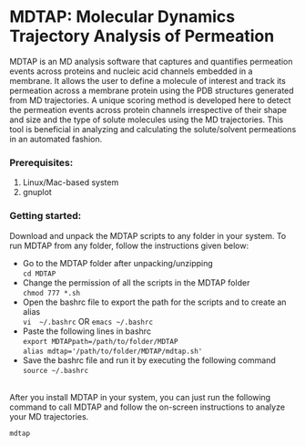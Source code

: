 # MDTAP: Molecular Dynamics Trajectory Analysis of Permeation

MDTAP is an MD analysis software that captures and quantifies permeation events across proteins and nucleic acid channels embedded in a membrane. It allows the user to define a molecule of interest and track its permeation across a membrane protein using the PDB structures generated from MD trajectories. A unique scoring method is developed here to detect the permeation events across protein channels irrespective of their shape and size and the type of solute molecules using the MD trajectories. This tool is beneficial in analyzing and calculating the solute/solvent permeations in an automated fashion.


### Prerequisites:
1) Linux/Mac-based system
2) gnuplot


### Getting started:
Download and unpack the MDTAP scripts to any folder in your system. To run MDTAP from any folder, follow the instructions given below:
- Go to the MDTAP folder after unpacking/unzipping <br> ``cd MDTAP``
- Change the permission of all the scripts in the MDTAP folder <br> ``chmod 777 *.sh``
- Open the bashrc file to export the path for the scripts and to create an alias <br> ``vi  ~/.bashrc`` OR ``emacs ~/.bashrc``
- Paste the following lines in bashrc <br> ``export MDTAPpath=/path/to/folder/MDTAP`` <br> ``alias mdtap='/path/to/folder/MDTAP/mdtap.sh'``
- Save the bashrc file and run it by executing the following command <br> ``source ~/.bashrc``

<br>After you install MDTAP in your system, you can just run the following command to call MDTAP and follow the on-screen instructions to analyze your MD trajectories.<br>

``mdtap``
